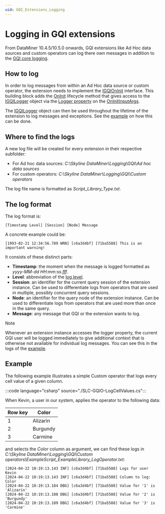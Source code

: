 ```yaml
---
uid: GQI_Extensions_Logging
---
```


# Logging in GQI extensions

From DataMiner 10.4.5/10.5.0 onwards<!-- RN 39043 -->, GQI extensions like Ad Hoc data sources and custom operators can log there own messages in addition to the [GQI core logging](xref:GQI_Logging).

## How to log

In order to log messages from within an Ad Hoc data source or custom operator, the extension needs to implement the [IGQIOnInit](xref:GQI_IGQIOnInit) interface. This building block adds the [OnInit](xref:GQI_IGQIOnInit#oninitoutputargs-oninitoninitinputargs-args) lifecycle method that gives access to the [IGQILogger](xref:GQI_IGQILogger) object via the [Logger property](xref:GQI_OnInitInputArgs#properties) on the [OnInitInputArgs](xref:GQI_OnInitInputArgs).

The [IGQILogger](xref:GQI_IGQILogger) object can then be used throughout the lifetime of the extension to log messages and exceptions. See the [example](#example) on how this can be done.

## Where to find the logs

A new log file will be created for every extension in their respective subfolder:

- For Ad hoc data sources: *C:\Skyline DataMiner\Logging\GQI\Ad hoc data sources*
- For custom operators: *C:\Skyline DataMiner\Logging\GQI\Custom operators*

The log file name is formatted as *Script_Library_Type.txt*.

## The log format

The log format is:

```log
[Timestamp Level] [Session] [Node] Message
```

A concrete example could be:

```log
[1993-02-21 12:34:56.789 WRN] [c6a3d4bf] [71ba5588] This is an important warning!
```

It consists of these distinct parts:

- **Timestamp**: the moment when the message is logged formatted as *yyyy-MM-dd HH:mm:ss.fff*.
- **Level**: abbreviation of the [log level](xref:GQI_GQILogLevel).
- **Session**: an identifier for the current query session of the extension instance. Can be used to differentiate logs from operators that are used in multiple, possibly concurrent query sessions.
- **Node**: an identifier for the query node of the extension instance. Can be used to differentiate logs from operators that are used more than once in the same query.
- **Message**: any message that GQI or the extension wants to log.

> [!NOTE]
> Whenever an extension instance accesses the logger property, the current GQI user will be logged immediately to give additional context that is otherwise not available for individual log messages. You can see this in the logs of the [example](#example).

## Example

The following example illustrates a simple Custom operator that logs every cell value of a given column.

:::code language="csharp" source="./SLC-GQIO-LogCellValues.cs":::

When Kevin, a user in our system, applies the operator to the following data:

| Row key | Color |
| ------- | ----- |
| 1 | Alizarin |
| 2 | Burgundy |
| 3 | Carmine |

and selects the *Color* column as argument, we can find these logs in *C:\Skyline DataMiner\Logging\GQI\Custom operators\ExampleScript_ExampleLibrary_LogOperator.txt*:

```log
[2024-04-22 10:19:13.143 INF] [c6a3d4bf] [71ba5588] Logs for user Kevin
[2024-04-22 10:19:13.143 INF] [c6a3d4bf] [71ba5588] Column to log: Color
[2024-04-22 10:19:13.184 DBG] [c6a3d4bf] [71ba5588] Value for '1' is 'Alizarin'
[2024-04-22 10:19:13.188 DBG] [c6a3d4bf] [71ba5588] Value for '2' is 'Burgundy'
[2024-04-22 10:19:13.189 DBG] [c6a3d4bf] [71ba5588] Value for '3' is 'Carmine'
```
